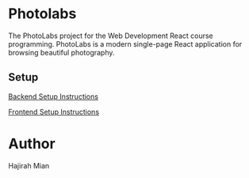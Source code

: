 # Photolabs

The PhotoLabs project for the Web Development React course programming. PhotoLabs is a modern single-page React application for browsing beautiful photography.

## Setup

[Backend Setup Instructions](/backend/)

[Frontend Setup Instructions](/frontend/)

# Author
Hajirah Mian